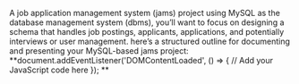 A job application management system (jams) project using MySQL as the database management system (dbms), you’ll want to focus on designing a schema that handles job postings, applicants, applications, and potentially interviews or user management. here’s a structured outline for documenting and presenting your MySQL-based jams project:
**document.addEventListener('DOMContentLoaded', () => {
    // Add your JavaScript code here
});
**
